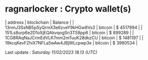 # ragnarlocker : Crypto wallet(s)

| address | blockchain | Balance |
| 13nmJ3SsNB5pSyQrmX3e6zveY9kHGw8Vs3 | bitcoin | $ 4517994 | 
| 151Ls8urp6e2D1oXjEQAkvqogSn3TS8pp6 | bitcoin | $ 899289 | 
| 1CG8RAqNaJCrmEdVLK7mm2mTuuK28dkzCU | bitcoin | $ 1481197 | 
| 19kcqKevFZhiX7NFLa5wAw4JBjWLcpwp3e | bitcoin | $ 3980534 | 

Last update : _Saturday 11/02/2023 18.13 (UTC)_ 

